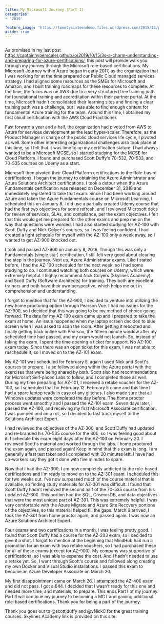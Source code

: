 ```yaml
---
title: My Microsoft Journey (Part I)
categories:
- '2019'

feature_image: "https://twentysixteendemo.files.wordpress.com/2015/11/post.png"
aside: true
---
```




<figure class="wp-block-image size-large"><img src="https://captainhyperscaler.files.wordpress.com/2019/10/azure.png?w=284" alt="" class="wp-image-86"/></figure>

As promised in my last post <a href="https://captainhyperscaler.github.io/2019/10/15/3s-a-charm-understanding-and-preparing-for-azure-certifications/">https://captainhyperscaler.github.io/2019/10/15/3s-a-charm-understanding-and-preparing-for-azure-certifications/, this post will provide walk you through my journey through the Microsoft role-based certifications.  My Microsoft Journey within Azure began in early 2017, as the organization that I was working for at the time prepared our Public Cloud managed services strategy.  I had aligned some resources as the SMEs for Microsoft and Amazon, and I built training roadmaps for these resources to complete.  At the time, the focus was on AWS due to a very structured free training path for foundational training and accreditation within their partner portal.  At the time, Microsoft hadn't consolidated their learning sites and finding a clear training path was a challenge, but I was able to find enough content for fundamental Azure training for the team.  Around this time, I obtained my first cloud certification with the AWS Cloud Practitioner.

Fast forward a year and a half, the organization had pivoted from AWS to Azure for services development as the lead hyper-scaler.  Therefore, as the Product Manager in charge of the public cloud services life cycle, I pivoted as well.  Some other interesting organizational challenges also took place at this time, so I felt that it was time to up my certification stature.  I had always wanted to be a Microsoft MCSE, so I started studying for the MCSE for Cloud Platform.  I found and purchased Scott Duffy's 70-532, 70-533, and 70-535 courses on Udemy as a start.

Microsoft then pivoted their Cloud Platform certifications to the Role-based certifications.  I began the journey to obtaining the Azure Administrator and Azure Solutions Architect certifications.  I took a detour when the Azure Fundamentals certification was released on December 31, 2018 and immediately registered to take that exam.  Since I had been working around Azure and taken the Azure Fundamentals course on Microsoft Learning, I scheduled this on January 8.  I did use a partially created Udemy course that had the first two objectives for some refresh, and I reviewed Microsoft docs for review of services, SLAs, and compliance, per the exam objectives.  I felt that this would get me prepared for the other exams and prep me on the way that questions were worded.  I had also started studying for AZ-100 with Scott Duffy and Nick Colyer's courses, so I was feeling confident.  I had created a tight schedule for myself with the AZ-100 only a week away, so I wanted to get AZ-900 knocked out. 

I took and passed AZ-900 on January 8, 2019.  Though this was only a Fundamentals (single star) certification, I still felt very good about clearing the step in the journey.  Next up, Azure Administrator exams.  Like I stated before, I had the AZ-100 scheduled for the next week, so I had some studying to do.  I continued watching both courses on Udemy, which were extremely helpful.  I highly recommend Nick Colyers (Skylines Academy) and Scott Duffy (Software Architects) for training.  They both are excellent trainers and both have their own perspective, which helps me out in comprehension and understanding.

I forgot to mention that for the AZ-900, I decided to venture into utilizing the new home proctoring option through Pearson Vue.  I had no issues for the AZ-900, so I decided that this was going to be my method of choice going forward.  The date for my AZ-100 exam came up and I prepared to take the exam at home.  An issue happened when my laptop screen decided to blue screen when I was asked to scan the room.  After getting it rebooted and finally getting back online with Pearson, the fifteen minute window after my scheduled time had passed, and my exam would not launch.  So, instead of taking the exam, I spent the time opening a ticket for support.  No AZ-100 exam today.  Since there was an open ticket for this exam, I was not able to reschedule it, so I moved on to the AZ-101 exam.

My AZ-101 was scheduled for February 5, again I used Nick and Scott's courses to prepare.  I also followed along within the Azure portal with the exercises that were being shared by both.  Scott also had recommendations for Microsoft Self-paced Labs to follow, and I completed those as well.  During my time preparing for AZ-101, I received a retake voucher for the AZ-100, so I scheduled that for February 12.  February 5 came and this time I had a spare laptop ready in case of any glitches.  I also made sure that all Windows updates were completed the day before.  The home proctor process went smoothly and I passed the AZ-101 exam.  Seven days later, I passed the AZ-100, and receiving my first Microsoft Associate certification.  I was pumped and on a roll, so I decided to fast track myself to the Solutions Architect Expert.

I had reviewed the objectives of the AZ-300, and Scott Duffy had updated and re-branded his 70-535 course for the 300, so I was feeling good about it.  I schedule this exam eight days after the AZ-100 on February 20.  I reviewed Scott's material and worked through the labs.  I home proctored the exam again, and passed again!  Keep in mind that this exam is long.  I am generally a fast test taker and I completed with 20 minutes left.  I have had co-workers say they got it done with five minutes to spare.

Now that I had the AZ-300, I am now completely addicted to the role-based certifications and I'm ready to move on to the AZ-301 exam.  I scheduled this for two weeks out.  I've now surpassed much of the course material that is available, so finding study materials for AZ-301 was difficult.  I found that Scott Duffy hadn't removed the second half of the 70-535 course from his updated AZ-300.  This portion had the SQL, CosmosDB, and data objectives that were the most unique part of AZ-301.  This was extremely helpful.  I was very comfortable with the Azure Migrate and Azure Site Recovery portions of the objectives, so this material helped fill the gaps.  March 6 arrived, I took the AZ-301 from home proctor again, and passed again.  I was now an Azure Solutions Architect Expert.

Four exams and two certifications in a month, I was feeling pretty good.  I found that Scott Duffy had a course for the AZ-203 exam, so I decided to give it a shot.  I forgot to mention at the beginning that MindHub had run a promotion for an exam with two retake vouchers, so I had purchased these for all of these exams (except for AZ-900).  My company was supportive of certifications, so I was able to expense the cost.  And I hadn't needed to use a retake yet.  So, I went through Scott's course and followed along creating my own Docker and Visual Studio installations.  I passed this exam to become an Azure Developer Associate on March 20.  

My first disappointment came on March 26.  I attempted the AZ-400 exam and did not pass.  I got a 644.  I decided that I wasn't ready for this one and needed more time, and materials, to prepare.  This ends Part I of my journey.  Part II will continue my journey to becoming a MCT and gaining additional role-based certifications.  Thank you for being a part of the journey.

Thank you goes out to @scottjduffy and @vNickC for the great training courses.   Skylines Academy link is provided on this site.